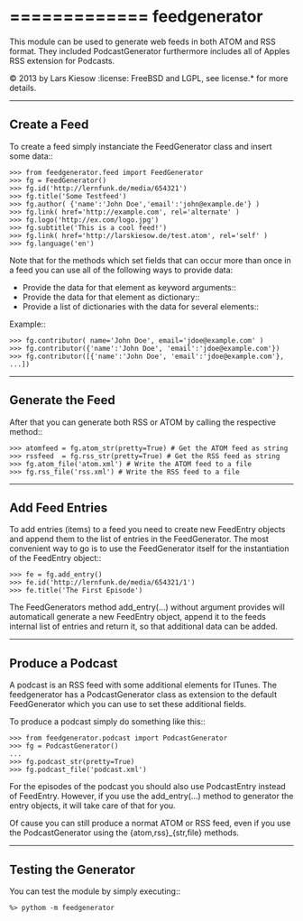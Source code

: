 =============
feedgenerator
=============

This module can be used to generate web feeds in both ATOM and RSS format.
They included PodcastGenerator furthermore includes all of Apples RSS
extension for Podcasts.

:copyright: 2013 by Lars Kiesow
:license: FreeBSD and LGPL, see license.* for more details.


-------------
Create a Feed
-------------

To create a feed simply instanciate the FeedGenerator class and insert some
data::

	>>> from feedgenerator.feed import FeedGenerator
	>>> fg = FeedGenerator()
	>>> fg.id('http://lernfunk.de/media/654321')
	>>> fg.title('Some Testfeed')
	>>> fg.author( {'name':'John Doe','email':'john@example.de'} )
	>>> fg.link( href='http://example.com', rel='alternate' )
	>>> fg.logo('http://ex.com/logo.jpg')
	>>> fg.subtitle('This is a cool feed!')
	>>> fg.link( href='http://larskiesow.de/test.atom', rel='self' )
	>>> fg.language('en')

Note that for the methods which set fields that can occur more than once in
a feed you can use all of the following ways to provide data:

- Provide the data for that element as keyword arguments::
- Provide the data for that element as dictionary::
- Provide a list of dictionaries with the data for several elements::

Example::

	>>> fg.contributor( name='John Doe', email='jdoe@example.com' )
	>>> fg.contributor({'name':'John Doe', 'email':'jdoe@example.com'})
	>>> fg.contributor([{'name':'John Doe', 'email':'jdoe@example.com'}, ...])

-----------------
Generate the Feed
-----------------

After that you can generate both RSS or ATOM by calling the respective method::

	>>> atomfeed = fg.atom_str(pretty=True) # Get the ATOM feed as string
	>>> rssfeed  = fg.rss_str(pretty=True) # Get the RSS feed as string
	>>> fg.atom_file('atom.xml') # Write the ATOM feed to a file
	>>> fg.rss_file('rss.xml') # Write the RSS feed to a file


----------------
Add Feed Entries
----------------

To add entries (items) to a feed you need to create new FeedEntry objects
and append them to the list of entries in the FeedGenerator. The most
convenient way to go is to use the FeedGenerator itself for the
instantiation of the FeedEntry object::

	>>> fe = fg.add_entry()
	>>> fe.id('http://lernfunk.de/media/654321/1')
	>>> fe.title('The First Episode')

The FeedGenerators method add_entry(...) without argument provides will
automaticall generate a new FeedEntry object, append it to the feeds
internal list of entries and return it, so that additional data can be
added.

-----------------
Produce a Podcast
-----------------

A podcast is an RSS feed with some additional elements for ITunes. The
feedgenerator has a PodcastGenerator class as extension to the default
FeedGenerator which you can use to set these additional fields.

To produce a podcast simply do something like this::

	>>> from feedgenerator.podcast import PodcastGenerator
	>>> fg = PodcastGenerator()
	...
	>>> fg.podcast_str(pretty=True)
	>>> fg.podcast_file('podcast.xml')

For the episodes of the podcast you should also use PodcastEntry instead of
FeedEntry. However, if you use the add_entry(...) method to generator the
entry objects, it will take care of that for you.

Of cause you can still produce a normat ATOM or RSS feed, even if you use
the PodcastGenerator using the {atom,rss}_{str,file} methods.

---------------------
Testing the Generator
---------------------

You can test the module by simply executing::

	%> pythom -m feedgenerator 


